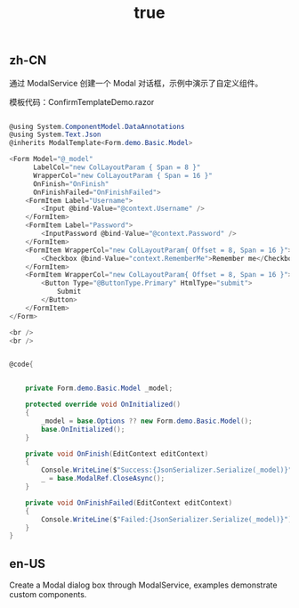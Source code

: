 ﻿---
order: 13
title:
  zh-CN: Modal模板组件
  en-US: ModalTemplate
---

## zh-CN

通过 ModalService 创建一个 Modal 对话框，示例中演示了自定义组件。

模板代码：ConfirmTemplateDemo.razor

``` c#

@using System.ComponentModel.DataAnnotations
@using System.Text.Json
@inherits ModalTemplate<Form.demo.Basic.Model>

<Form Model="@_model"
      LabelCol="new ColLayoutParam { Span = 8 }"
      WrapperCol="new ColLayoutParam { Span = 16 }"
      OnFinish="OnFinish"
      OnFinishFailed="OnFinishFailed">
    <FormItem Label="Username">
        <Input @bind-Value="@context.Username" />
    </FormItem>
    <FormItem Label="Password">
        <InputPassword @bind-Value="@context.Password" />
    </FormItem>
    <FormItem WrapperCol="new ColLayoutParam{ Offset = 8, Span = 16 }">
        <Checkbox @bind-Value="context.RememberMe">Remember me</Checkbox>
    </FormItem>
    <FormItem WrapperCol="new ColLayoutParam{ Offset = 8, Span = 16 }">
        <Button Type="@ButtonType.Primary" HtmlType="submit">
            Submit
        </Button>
    </FormItem>
</Form>

<br />
<br />


@code{


    private Form.demo.Basic.Model _model;

    protected override void OnInitialized()
    {
        _model = base.Options ?? new Form.demo.Basic.Model();
        base.OnInitialized();
    }

    private void OnFinish(EditContext editContext)
    {
        Console.WriteLine($"Success:{JsonSerializer.Serialize(_model)}");
        _ = base.ModalRef.CloseAsync();
    }

    private void OnFinishFailed(EditContext editContext)
    {
        Console.WriteLine($"Failed:{JsonSerializer.Serialize(_model)}");
    }
}

```
## en-US

Create a Modal dialog box through ModalService, examples demonstrate custom components.

